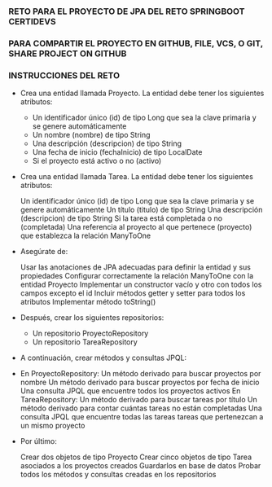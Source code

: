 ### RETO PARA EL PROYECTO DE JPA DEL RETO SPRINGBOOT CERTIDEVS

### PARA COMPARTIR EL PROYECTO EN GITHUB, FILE, VCS, O GIT, SHARE PROJECT ON GITHUB


### INSTRUCCIONES DEL RETO


- Crea una entidad llamada Proyecto. La entidad debe tener los siguientes atributos:

    - Un identificador único (id) de tipo Long que sea la clave primaria y se genere automáticamente
    - Un nombre (nombre) de tipo String
    - Una descripción (descripcion) de tipo String
    - Una fecha de inicio (fechaInicio) de tipo LocalDate
    - Si el proyecto está activo o no (activo)

- Crea una entidad llamada Tarea. La entidad debe tener los siguientes atributos:

    Un identificador único (id) de tipo Long que sea la clave primaria y se genere automáticamente
    Un título (titulo) de tipo String
    Una descripción (descripcion) de tipo String
    Si la tarea está completada o no (completada)
    Una referencia al proyecto al que pertenece (proyecto) que establezca la relación ManyToOne
    
- Asegúrate de:
    
     Usar las anotaciones de JPA adecuadas para definir la entidad y sus propiedades
     Configurar correctamente la relación ManyToOne con la entidad Proyecto
     Implementar un constructor vacío y otro con todos los campos excepto el id
     Incluir métodos getter y setter para todos los atributos
     Implementar método toString()
     
- Después, crear los siguientes repositorios:

  - Un repositorio ProyectoRepository
  - Un repositorio TareaRepository
  
- A continuación, crear métodos y consultas JPQL:

- En ProyectoRepository:
    Un método derivado para buscar proyectos por nombre
    Un método derivado para buscar proyectos por fecha de inicio
    Una consulta JPQL que encuentre todos los proyectos activos
    En TareaRepository:
    Un método derivado para buscar tareas por título
    Un método derivado para contar cuántas tareas no están completadas
    Una consulta JPQL que encuentre todas las tareas tareas que pertenezcan a un mismo proyecto

- Por último:

   Crear dos objetos de tipo Proyecto
   Crear cinco objetos de tipo Tarea asociados a los proyectos creados
   Guardarlos en base de datos
   Probar todos los métodos y consultas creadas en los repositorios
